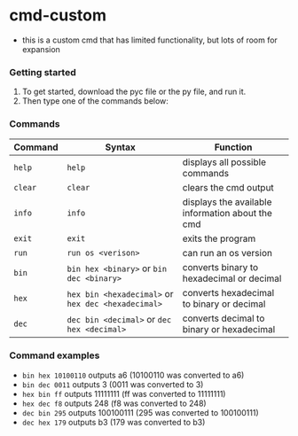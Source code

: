 # cmd-custom
- this is a custom cmd that has limited functionality, but lots of room for expansion

### Getting started
1. To get started, download the pyc file or the py file, and run it.
2. Then type one of the commands below:
   
### Commands
  
Command|Syntax|Function
-------|------|--------
`help`|`help`|displays all possible commands
`clear`|`clear`|clears the cmd output
`info`|`info`|displays the available information about the cmd
`exit`|`exit`|exits the program
`run`|`run os <verison>`|can run an os version
`bin`|`bin hex <binary>`  or  `bin dec <binary>`|converts binary to hexadecimal or decimal
`hex`|`hex bin <hexadecimal>` or `hex dec <hexadecimal>`|converts hexadecimal to binary or decimal
`dec`|`dec bin <decimal>`  or  `dec hex <decimal>`|converts decimal to binary or hexadecimal

### Command examples
- `bin hex 10100110` outputs a6 (10100110 was converted to a6)
- `bin dec 0011` outputs 3 (0011 was converted to 3)
- `hex bin ff` outputs 11111111 (ff was converted to 11111111)
- `hex dec f8` outputs 248 (f8 was converted to 248)
- `dec bin 295` outputs 100100111 (295 was converted to 100100111)
- `dec hex 179` outputs b3 (179 was converted to b3)
